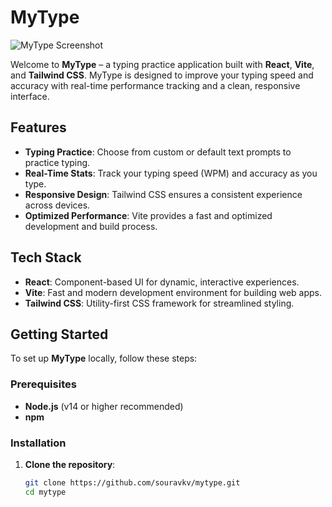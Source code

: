 # MyType

![MyType Screenshot](assets/homepage.png)

Welcome to **MyType** – a typing practice application built with **React**, **Vite**, and **Tailwind CSS**. MyType is designed to improve your typing speed and accuracy with real-time performance tracking and a clean, responsive interface.

## Features

- **Typing Practice**: Choose from custom or default text prompts to practice typing.
- **Real-Time Stats**: Track your typing speed (WPM) and accuracy as you type.
- **Responsive Design**: Tailwind CSS ensures a consistent experience across devices.
- **Optimized Performance**: Vite provides a fast and optimized development and build process.

## Tech Stack

- **React**: Component-based UI for dynamic, interactive experiences.
- **Vite**: Fast and modern development environment for building web apps.
- **Tailwind CSS**: Utility-first CSS framework for streamlined styling.

## Getting Started

To set up **MyType** locally, follow these steps:

### Prerequisites

- **Node.js** (v14 or higher recommended)
- **npm**

### Installation

1. **Clone the repository**:
   ```bash
   git clone https://github.com/souravkv/mytype.git
   cd mytype
